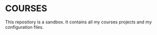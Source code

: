 # COURSES
This repository is a sandbox. It contains all my courses projects and my configuration files.
